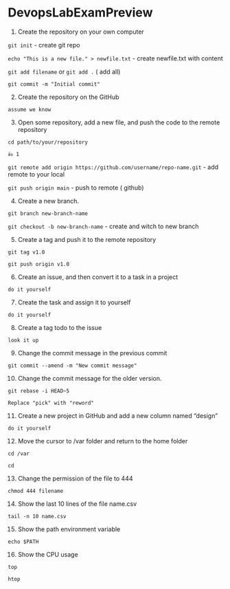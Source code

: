 # DevopsLabExamPreview

1. Create the repository on your own computer

`git init` - create git repo

`echo "This is a new file." > newfile.txt` - create newfile.txt with content

`git add filename` or `git add .` ( add all)

`git commit -m "Initial commit"`

2. Create the repository on the GitHub

`assume we know`

3. Open some repository, add a new file, and push the code to the remote repository

`cd path/to/your/repository`

`ข้อ 1`

`git remote add origin https://github.com/username/repo-name.git` - add remote to your local

`git push origin main` - push to remote ( github)

4. Create a new branch.

`git branch new-branch-name`

`git checkout -b new-branch-name` - create and witch to new branch

5. Create a tag and push it to the remote repository

`git tag v1.0`

`git push origin v1.0`

6. Create an issue, and then convert it to a task in a project

`do it yourself`

7. Create the task and assign it to yourself

`do it yourself`

8. Create a tag todo to the issue

`look it up`

9. Change the commit message in the previous commit

`git commit --amend -m "New commit message"`

10. Change the commit message for the older version.

`git rebase -i HEAD~5`

`Replace "pick" with "reword"`

11. Create a new project in GitHub and add a new column named “design”

`do it yourself`

12. Move the cursor to /var folder and return to the home folder

`cd /var`

`cd `

13. Change the permission of the file to 444

`chmod 444 filename`

14. Show the last 10 lines of the file name.csv

`tail -n 10 name.csv`

15. Show the path environment variable

`echo $PATH`

16. Show the CPU usage

`top`

`htop`
